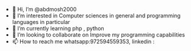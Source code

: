 - 👋 Hi, I’m @abdmosh2000
- 👀 I’m interested in Computer sciences in general and programming languages ​​in particular
- 🌱 I’m currently learning php , python
- 💞️ I’m looking to collaborate on Improve my programming capabilities
- 📫 How to reach me whatsapp:972594559353, linkedin :

<!---
abdmosh2000/abdmosh2000 is a ✨ special ✨ repository because its `README.md` (this file) appears on your GitHub profile.
You can click the Preview link to take a look at your changes.
--->
